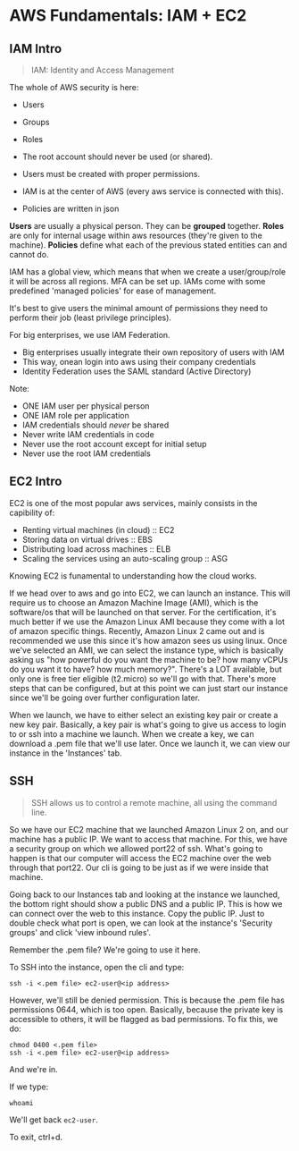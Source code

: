 # AWS Fundamentals: IAM + EC2

## IAM Intro

> IAM: Identity and Access Management

The whole of AWS security is here:
- Users
- Groups
- Roles

- The root account should never be used (or shared). 
- Users must be created with proper permissions. 
- IAM is at the center of AWS (every aws service is connected with this).
- Policies are written in json

**Users** are usually a physical person. They can be **grouped** together. **Roles** are only for internal usage within aws resources (they're given to the machine). **Policies** define what each of the previous stated entities can and cannot do.

IAM has a global view, which means that when we create a user/group/role it will be across all regions. MFA can be set up. IAMs come with some predefined 'managed policies' for ease of management. 

It's best to give users the minimal amount of permissions they need to perform their job (least privilege principles). 

For big enterprises, we use IAM Federation. 
- Big enterprises usually integrate their own repository of users with IAM
- This way, onean login into aws using their company credentials 
- Identity Federation uses the SAML standard (Active Directory)

Note:
- ONE IAM user per physical person
- ONE IAM role per application
- IAM credentials should *never* be shared
- Never write IAM credentials in code
- Never use the root account except for initial setup
- Never use the root IAM credentials

## EC2 Intro

EC2 is one of the most popular aws services, mainly consists in the capibility of:
- Renting virtual machines (in cloud) :: EC2
- Storing data on virtual drives :: EBS
- Distributing load across machines :: ELB
- Scaling the services using an auto-scaling group :: ASG

Knowing EC2 is funamental to understanding how the cloud works. 

If we head over to aws and go into EC2, we can launch an instance. This will require us to choose an Amazon Machine Image (AMI), which is the software/os that will be launched on that server. For the certification, it's much better if we use the Amazon Linux AMI because they come with a lot of amazon specific things. Recently, Amazon Linux 2 came out and is recommended we use this since it's how amazon sees us using linux. Once we've selected an AMI, we can select the instance type, which is basically asking us "how powerful do you want the machine to be? how many vCPUs do you want it to have? how much memory?". There's a LOT available, but only one is free tier eligible (t2.micro) so we'll go with that. There's more steps that can be configured, but at this point we can just start our instance since we'll be going over further configuration later. 

When we launch, we have to either select an existing key pair or create a new key pair. Basically, a key pair is what's going to give us access to login to or ssh into a machine we launch. When we create a key, we can download a .pem file that we'll use later. Once we launch it, we can view our instance in the 'Instances' tab. 

## SSH

> SSH allows us to control a remote machine, all using the command line.

So we have our EC2 machine that we launched Amazon Linux 2 on, and our machine has a public IP. We want to access that machine. For this, we have a security group on which we allowed port22 of ssh. What's going to happen is that our computer will access the EC2 machine over the web through that port22. Our cli is going to be just as if we were inside that machine. 

Going back to our Instances tab and looking at the instance we launched, the bottom right should show a public DNS and a public IP. This is how we can connect over the web to this instance. Copy the public IP. Just to double check what port is open, we can look at the instance's 'Security groups' and click 'view inbound rules'. 

Remember the .pem file? We're going to use it here. 

To SSH into the instance, open the cli and type:
```cli
ssh -i <.pem file> ec2-user@<ip address> 
```
However, we'll still be denied permission. This is because the .pem file has permissions 0644, which is too open. Basically, because the private key is accessible to others, it will be flagged as bad permissions. To fix this, we do:
```cli
chmod 0400 <.pem file>
ssh -i <.pem file> ec2-user@<ip address> 
```
And we're in.

If we type:
```
whoami
```
We'll get back `ec2-user`. 

To exit, ctrl+d.










































